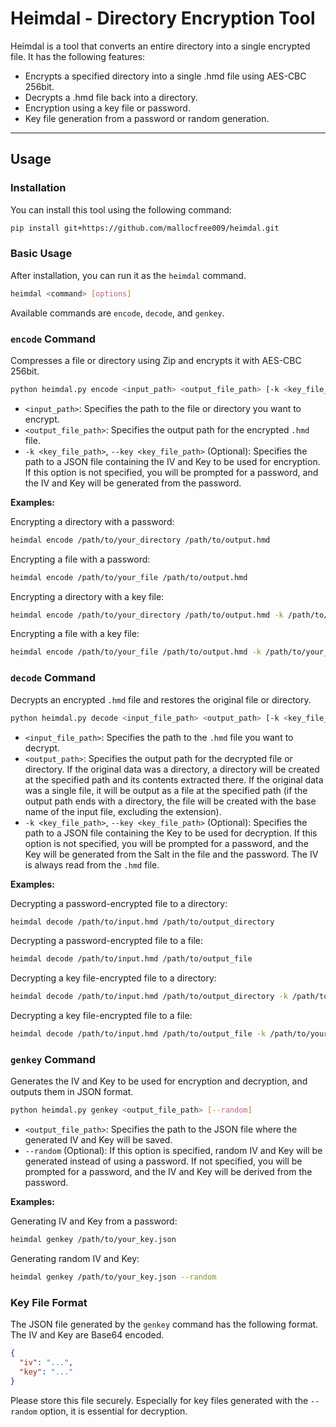 # Heimdal - Directory Encryption Tool

Heimdal is a tool that converts an entire directory into a single encrypted file.
It has the following features:

- Encrypts a specified directory into a single .hmd file using AES-CBC 256bit.
- Decrypts a .hmd file back into a directory.
- Encryption using a key file or password.
- Key file generation from a password or random generation.

---

## Usage

### Installation

You can install this tool using the following command:

```bash
pip install git+https://github.com/mallocfree009/heimdal.git
```

### Basic Usage

After installation, you can run it as the `heimdal` command.

```bash
heimdal <command> [options]
```

Available commands are `encode`, `decode`, and `genkey`.

### `encode` Command

Compresses a file or directory using Zip and encrypts it with AES-CBC 256bit.

```bash
python heimdal.py encode <input_path> <output_file_path> [-k <key_file_path>]
```

- `<input_path>`: Specifies the path to the file or directory you want to encrypt.
- `<output_file_path>`: Specifies the output path for the encrypted `.hmd` file.
- `-k <key_file_path>`, `--key <key_file_path>` (Optional): Specifies the path to a JSON file containing the IV and Key to be used for encryption. If this option is not specified, you will be prompted for a password, and the IV and Key will be generated from the password.

**Examples:**

Encrypting a directory with a password:
```bash
heimdal encode /path/to/your_directory /path/to/output.hmd
```

Encrypting a file with a password:
```bash
heimdal encode /path/to/your_file /path/to/output.hmd
```

Encrypting a directory with a key file:
```bash
heimdal encode /path/to/your_directory /path/to/output.hmd -k /path/to/your_key.json
```

Encrypting a file with a key file:
```bash
heimdal encode /path/to/your_file /path/to/output.hmd -k /path/to/your_key.json
```

### `decode` Command

Decrypts an encrypted `.hmd` file and restores the original file or directory.

```bash
python heimdal.py decode <input_file_path> <output_path> [-k <key_file_path>]
```

- `<input_file_path>`: Specifies the path to the `.hmd` file you want to decrypt.
- `<output_path>`: Specifies the output path for the decrypted file or directory. If the original data was a directory, a directory will be created at the specified path and its contents extracted there. If the original data was a single file, it will be output as a file at the specified path (if the output path ends with a directory, the file will be created with the base name of the input file, excluding the extension).
- `-k <key_file_path>`, `--key <key_file_path>` (Optional): Specifies the path to a JSON file containing the Key to be used for decryption. If this option is not specified, you will be prompted for a password, and the Key will be generated from the Salt in the file and the password. The IV is always read from the `.hmd` file.

**Examples:**

Decrypting a password-encrypted file to a directory:
```bash
heimdal decode /path/to/input.hmd /path/to/output_directory
```

Decrypting a password-encrypted file to a file:
```bash
heimdal decode /path/to/input.hmd /path/to/output_file
```

Decrypting a key file-encrypted file to a directory:
```bash
heimdal decode /path/to/input.hmd /path/to/output_directory -k /path/to/your_key.json
```

Decrypting a key file-encrypted file to a file:
```bash
heimdal decode /path/to/input.hmd /path/to/output_file -k /path/to/your_key.json
```

### `genkey` Command

Generates the IV and Key to be used for encryption and decryption, and outputs them in JSON format.

```bash
python heimdal.py genkey <output_file_path> [--random]
```

- `<output_file_path>`: Specifies the path to the JSON file where the generated IV and Key will be saved.
- `--random` (Optional): If this option is specified, random IV and Key will be generated instead of using a password. If not specified, you will be prompted for a password, and the IV and Key will be derived from the password.

**Examples:**

Generating IV and Key from a password:
```bash
heimdal genkey /path/to/your_key.json
```

Generating random IV and Key:
```bash
heimdal genkey /path/to/your_key.json --random
```

### Key File Format

The JSON file generated by the `genkey` command has the following format. The IV and Key are Base64 encoded.

```json
{
  "iv": "...",
  "key": "..."
}
```

Please store this file securely. Especially for key files generated with the `--random` option, it is essential for decryption.
```
